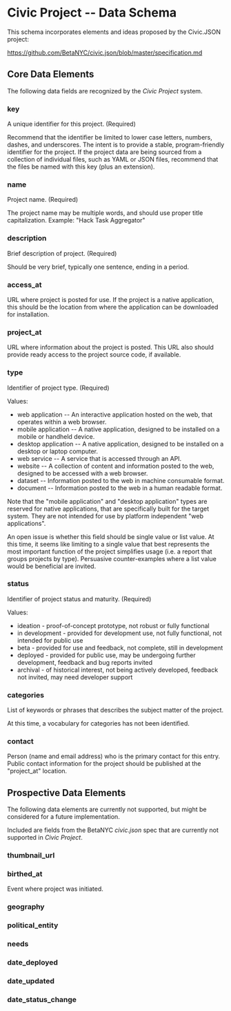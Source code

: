 # Civic Project -- Data Schema

This schema incorporates elements and ideas
proposed by the Civic.JSON project:

https://github.com/BetaNYC/civic.json/blob/master/specification.md

## Core Data Elements

The following data fields are recognized by the _Civic_ _Project_ system.

### key

A unique identifier for this project. (Required)

Recommend that the identifier be limited to lower case letters,
numbers, dashes, and underscores. The intent is to provide a stable,
program-friendly identifier for the project.  If the project data are
being sourced from a collection of individual files, such as YAML or
JSON files, recommend that the files be named with this key (plus an
extension).


### name

Project name. (Required)

The project name may be multiple words, and should use proper title
capitalization. Example: "Hack Task Aggregator"


### description

Brief description of project. (Required)

Should be very brief, typically one sentence, ending in a period.


### access_at

URL where project is posted for use. If the project is a native application,
this should be the location from where the application can be downloaded
for installation.


### project_at

URL where information about the project is posted. This URL also should
provide ready access to the project source code, if available.


### type

Identifier of project type. (Required)

Values:
* web application -- An interactive application hosted on the web,
  that operates within a web browser.
* mobile application -- A native application, designed to be installed on
  a mobile or handheld device.
* desktop application -- A native application, designed to be installed on
  a desktop or laptop computer.
* web service -- A service that is accessed through an API.
* website -- A collection of content and information posted to the web,
  designed to be accessed with a web browser.
* dataset -- Information posted to the web in machine consumable format.
* document -- Information posted to the web in a human readable format.

Note that the "mobile application" and "desktop application" types are
reserved for native applications, that are specifically built for the
target system. They are not intended for use by platform independent
"web applications".

An open issue is whether this field should be single value or list value.
At this time, it seems like limiting to a single value that best represents
the most important function of the project simplifies usage (i.e. a report
that groups projects by type). Persuasive counter-examples where a list
value would be beneficial are invited.


### status

Identifier of project status and maturity. (Required)

Values:
* ideation - proof-of-concept prototype, not robust or fully functional
* in development - provided for development use, not fully functional,
  not intended for public use
* beta - provided for use and feedback, not complete, still in development
* deployed - provided for public use, may be undergoing further
  development, feedback and bug reports invited
* archival - of historical interest, not being actively developed,
  feedback not invited, may need developer support


### categories

List of keywords or phrases that describes the subject matter of the project.

At this time, a vocabulary for categories has not been identified.


### contact

Person (name and email address) who is the primary contact for this entry.
Public contact information for the project should be published at the
"project_at" location.


## Prospective Data Elements

The following data elements are currently not supported, but might be
considered for a future implementation.

Included are fields from the BetaNYC _civic.json_ spec that are currently
not supported in _Civic_ _Project_.

### thumbnail_url

### birthed_at

Event where project was initiated.

### geography

### political_entity

### needs

### date_deployed

### date_updated

### date_status_change

